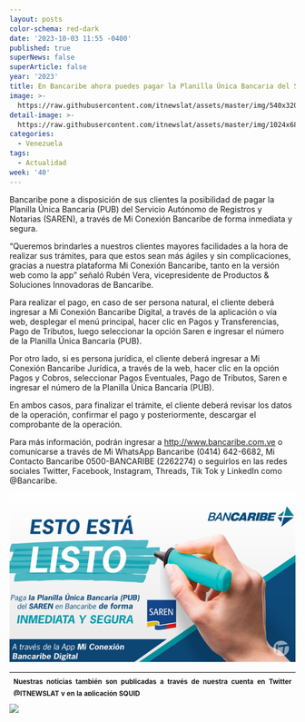 ```yaml
---
layout: posts
color-schema: red-dark
date: '2023-10-03 11:55 -0400'
published: true
superNews: false
superArticle: false
year: '2023'
title: En Bancaribe ahora puedes pagar la Planilla Única Bancaria del Saren
image: >-
  https://raw.githubusercontent.com/itnewslat/assets/master/img/540x320/Bancaribe-Saren-p.jpg
detail-image: >-
  https://raw.githubusercontent.com/itnewslat/assets/master/img/1024x680/Bancaribe-Saren-g.jpg
categories:
  - Venezuela
tags:
  - Actualidad
week: '40'
---
```

Bancaribe pone a disposición de sus clientes la posibilidad de pagar la Planilla Única Bancaria (PUB) del Servicio Autónomo de Registros y Notarias (SAREN), a través de Mi Conexión Bancaribe de forma inmediata y segura.

“Queremos brindarles a nuestros clientes mayores facilidades a la hora de realizar sus trámites, para que estos sean más ágiles y sin complicaciones, gracias a nuestra plataforma Mi Conexión Bancaribe, tanto en la versión web como la app” señaló Rubén Vera, vicepresidente de Productos & Soluciones Innovadoras de Bancaribe.

Para realizar el pago, en caso de ser persona natural, el cliente deberá ingresar a Mi Conexión Bancaribe Digital, a través de la aplicación o vía web, desplegar el menú principal, hacer clic en Pagos y Transferencias, Pago de Tributos, luego seleccionar la opción Saren e ingresar el número de la Planilla Única Bancaria (PUB).

Por otro lado, si es persona jurídica, el cliente deberá ingresar a Mi Conexión Bancaribe Jurídica, a través de la web, hacer clic en la opción Pagos y Cobros, seleccionar Pagos Eventuales, Pago de Tributos, Saren e ingresar el número de la Planilla Única Bancaria (PUB).

En ambos casos, para finalizar el trámite, el cliente deberá revisar los datos de la operación, confirmar el pago y posteriormente, descargar el comprobante de la operación.

Para más información, podrán ingresar a http://www.bancaribe.com.ve o comunicarse a través de Mi WhatsApp Bancaribe (0414) 642-6682, Mi Contacto Bancaribe 0500-BANCARIBE (2262274) o seguirlos en las redes sociales Twitter, Facebook, Instagram, Threads, Tik Tok y LinkedIn como @Bancaribe.

![](https://raw.githubusercontent.com/itnewslat/assets/master/img/540x320/Bancaribe-Saren-p.jpg)

<table style="height: 42px;" width="569">
<tbody>
<tr>
<td style="text-align: justify;"><sub><strong>Nuestras noticias también son publicadas a través de nuestra cuenta en Twitter <a href="https://twitter.com/itnewslat?lang=es">@ITNEWSLAT</a> y en la aplicación <a href="https://squidapp.co/en/">SQUID</a></strong></sub></td>
</tr>
</tbody>
</table>

<img src="https://tracker.metricool.com/c3po.jpg?hash=56f88a41e39ab42c063cc51676587a04"/>